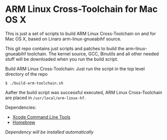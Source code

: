 ARM Linux Cross-Toolchain for Mac OS X
======================================

This is just a set of scripts to build ARM Linux Cross-Toolchain on and for Mac OS X, based on Linaro arm-linux-gnueabihf source.

This git repo contains just scripts and patches to build the arm-linux-gnueabihf toolchain. 
The kernel source, GCC, Binutils and all other needed stuff will be downloaded when you run the build script.

Build ARM Linux Cross-Toolchain:
Just run the script in the top level directory of the repo

`$ ./build-arm-toolchain.sh`

Aafter the build script was successful executed, ARM Linux Cross-Toolchain are placed in `/usr/local/arm-linux-hf`.


Dependencies:
- [Xcode Command Line Tools](https://developer.apple.com/xcode/)
- [Homebrew](https://github.com/Homebrew/homebrew)

*Dependency will be installed automatically*

